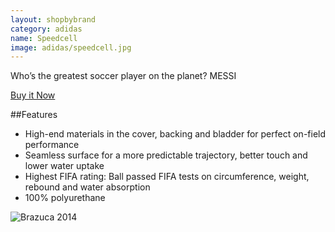 ```yaml
---
layout: shopbybrand
category: adidas
name: Speedcell
image: adidas/speedcell.jpg
---
```


Who’s the greatest soccer player on the planet? MESSI

[Buy it Now](http://www.adidas.com/us/product/mens-soccer-predator-glider-ball/AK053?cid=G83967)

##Features

- High-end materials in the cover, backing and bladder for perfect on-field performance
- Seamless surface for a more predictable trajectory, better touch and lower water uptake
- Highest FIFA rating: Ball passed FIFA tests on circumference, weight, rebound and water absorption
- 100% polyurethane

![Brazuca 2014](http://stuffpoint.com/adidas/image/253675-adidas-adidas-pes-ball.jpg)